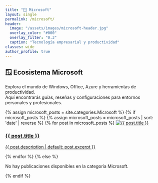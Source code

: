 ```yaml
---
title: "🪟 Microsoft"
layout: single
permalink: /microsoft/
header:
  image: "/assets/images/microsoft-header.jpg"
  overlay_color: "#000"
  overlay_filter: "0.3"
  caption: "Tecnología empresarial y productividad"
classes: wide
author_profile: true
---
```


## 🪟 Ecosistema Microsoft

Explora el mundo de Windows, Office, Azure y herramientas de productividad.  
Aquí encontrarás guías, reseñas y configuraciones para entornos personales y profesionales.

<div class="section-grid dark-theme">
  <div class="grid-container">
    {% assign microsoft_posts = site.categories.Microsoft %}
    {% if microsoft_posts %}
      {% assign microsoft_posts = microsoft_posts | sort: 'date' | reverse %}
      {% for post in microsoft_posts %}
        <a href="{{ post.url | relative_url }}" class="grid-item">
          <img src="{{ post.image | default: '/assets/images/microsoft-placeholder.jpg' }}" alt="{{ post.title }}">
          <div class="grid-overlay">
            <h3>{{ post.title }}</h3>
            <p>{{ post.description | default: post.excerpt }}</p>
          </div>
        </a>
      {% endfor %}
    {% else %}
      <p>No hay publicaciones disponibles en la categoría Microsoft.</p>
    {% endif %}
  </div>
</div>
